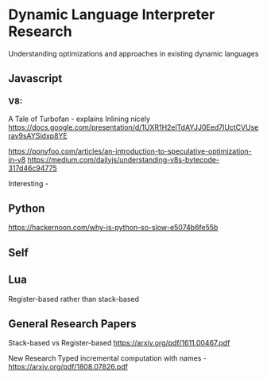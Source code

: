 # Dynamic Language Interpreter Research

Understanding optimizations and approaches in existing dynamic languages

## Javascript

### V8:
A Tale of Turbofan - explains Inlining nicely
https://docs.google.com/presentation/d/1UXR1H2elTdAYJJ0Eed7lUctCVUserav9sAYSidxp8YE

https://ponyfoo.com/articles/an-introduction-to-speculative-optimization-in-v8
https://medium.com/dailyjs/understanding-v8s-bytecode-317d46c94775

Interesting - 

## Python

https://hackernoon.com/why-is-python-so-slow-e5074b6fe55b


## Self

## Lua
Register-based rather than stack-based


## General Research Papers

Stack-based vs Register-based
https://arxiv.org/pdf/1611.00467.pdf

New Research
Typed incremental computation with names - 
https://arxiv.org/pdf/1808.07826.pdf
